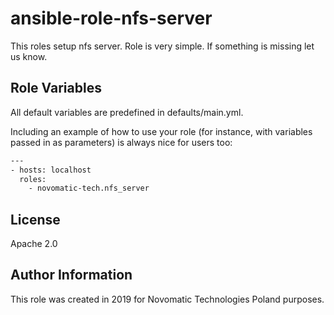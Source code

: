 ansible-role-nfs-server
=========

This roles setup nfs server. Role is very simple. If something is missing let us know.


Role Variables
--------------

All default variables are predefined in defaults/main.yml.


Including an example of how to use your role (for instance, with variables passed in as parameters) is always nice for users too:

```bash
---
- hosts: localhost
  roles:
    - novomatic-tech.nfs_server
```

License
-------

Apache 2.0

Author Information
------------------

This role was created in 2019 for Novomatic Technologies Poland purposes.
